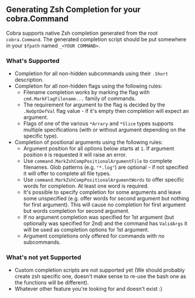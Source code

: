 ## Generating Zsh Completion for your cobra.Command

Cobra supports native Zsh completion generated from the root `cobra.Command`.
The generated completion script should be put somewhere in your `$fpath` named
`_<YOUR COMMAND>`.

### What's Supported

* Completion for all non-hidden subcommands using their `.Short` description.
* Completion for all non-hidden flags using the following rules:
  * Filename completion works by marking the flag with `cmd.MarkFlagFilename...`
    family of commands.
  * The requirement for argument to the flag is decided by the `.NoOptDefVal`
    flag value - if it's empty then completion will expect an argument.
  * Flags of one of the various `*Arrary` and `*Slice` types supports multiple
    specifications (with or without argument depending on the specific type).
* Completion of positional arguments using the following rules:
  * Argument position for all options below starts at `1`. If argument position
    `0` is requested it will raise an error.
  * Use `command.MarkZshCompPositionalArgumentFile` to complete filenames. Glob
    patterns (e.g. `"*.log"`) are optional - if not specified it will offer to
    complete all file types.
  * Use `command.MarkZshCompPositionalArgumentWords` to offer specific words for
    completion. At least one word is required.
  * It's possible to specify completion for some arguments and leave some
    unspecified (e.g. offer words for second argument but nothing for first
    argument). This will cause no completion for first argument but words
    completion for second argument.
  * If no argument completion was specified for 1st argument (but optionally was
    specified for 2nd) and the command has `ValidArgs` it will be used as
    completion options for 1st argument.
  * Argument completions only offered for commands with no subcommands.

### What's not yet Supported

* Custom completion scripts are not supported yet (We should probably create zsh
  specific one, doesn't make sense to re-use the bash one as the functions will
  be different).
* Whatever other feature you're looking for and doesn't exist :)
